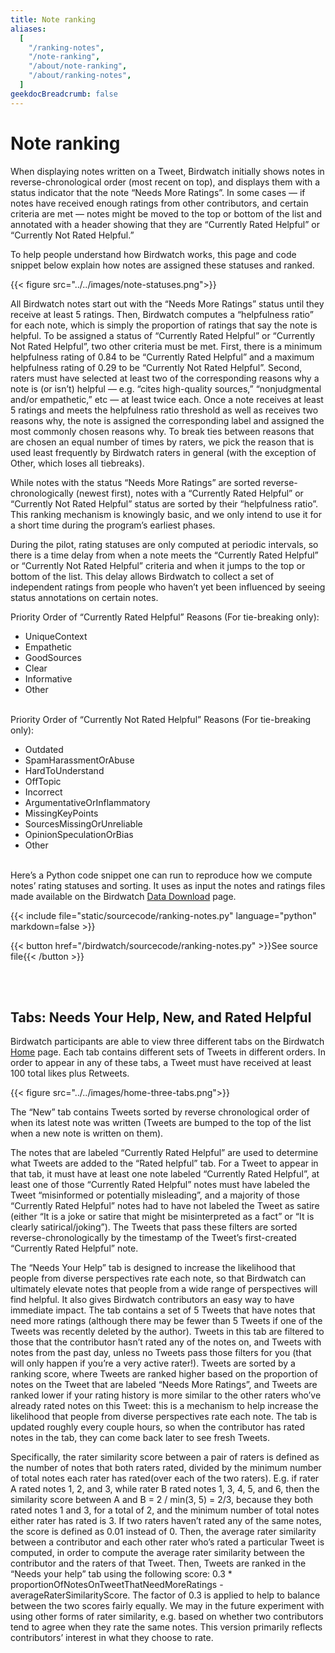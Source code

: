 ```yaml
---
title: Note ranking
aliases:
  [
    "/ranking-notes",
    "/note-ranking",
    "/about/note-ranking",
    "/about/ranking-notes",
  ]
geekdocBreadcrumb: false
---
```


# Note ranking

When displaying notes written on a Tweet, Birdwatch initially shows notes in reverse-chronological order (most recent on top), and displays them with a status indicator that the note “Needs More Ratings”. In some cases — if notes have received enough ratings from other contributors, and certain criteria are met — notes might be moved to the top or bottom of the list and annotated with a header showing that they are “Currently Rated Helpful” or “Currently Not Rated Helpful.”

To help people understand how Birdwatch works, this page and code snippet below explain how notes are assigned these statuses and ranked.

{{< figure src="../../images/note-statuses.png">}}

All Birdwatch notes start out with the “Needs More Ratings” status until they receive at least 5 ratings. Then, Birdwatch computes a “helpfulness ratio” for each note, which is simply the proportion of ratings that say the note is helpful. To be assigned a status of “Currently Rated Helpful” or “Currently Not Rated Helpful”, two other criteria must be met. First, there is a minimum helpfulness rating of 0.84 to be “Currently Rated Helpful” and a maximum helpfulness rating of 0.29 to be “Currently Not Rated Helpful”. Second, raters must have selected at least two of the corresponding reasons why a note is (or isn’t) helpful — e.g. “cites high-quality sources,” “nonjudgmental and/or empathetic,” etc — at least twice each. Once a note receives at least 5 ratings and meets the helpfulness ratio threshold as well as receives two reasons why, the note is assigned the corresponding label and assigned the most commonly chosen reasons why. To break ties between reasons that are chosen an equal number of times by raters, we pick the reason that is used least frequently by Birdwatch raters in general (with the exception of Other, which loses all tiebreaks).

While notes with the status “Needs More Ratings” are sorted reverse-chronologically (newest first), notes with a “Currently Rated Helpful” or “Currently Not Rated Helpful” status are sorted by their “helpfulness ratio”. This ranking mechanism is knowingly basic, and we only intend to use it for a short time during the program’s earliest phases.

During the pilot, rating statuses are only computed at periodic intervals, so there is a time delay from when a note meets the “Currently Rated Helpful” or “Currently Not Rated Helpful” criteria and when it jumps to the top or bottom of the list. This delay allows Birdwatch to collect a set of independent ratings from people who haven’t yet been influenced by seeing status annotations on certain notes.

Priority Order of “Currently Rated Helpful” Reasons (For tie-breaking only):

- UniqueContext
- Empathetic
- GoodSources
- Clear
- Informative
- Other  
  <br/>

Priority Order of “Currently Not Rated Helpful” Reasons (For tie-breaking only):

- Outdated
- SpamHarassmentOrAbuse
- HardToUnderstand
- OffTopic
- Incorrect
- ArgumentativeOrInflammatory
- MissingKeyPoints
- SourcesMissingOrUnreliable
- OpinionSpeculationOrBias
- Other  
  <br/>

Here’s a Python code snippet one can run to reproduce how we compute notes’ rating statuses and sorting. It uses as input the notes and ratings files made available on the Birdwatch [Data Download](https://twitter.com/i/birdwatch/download-data) page.

{{< include file="static/sourcecode/ranking-notes.py" language="python" markdown=false >}}

{{< button href="/birdwatch/sourcecode/ranking-notes.py" >}}See source file{{< /button >}}

<br/>
<br/>

## Tabs: Needs Your Help, New, and Rated Helpful

Birdwatch participants are able to view three different tabs on the Birdwatch [Home](https://twitter.com/i/birdwatch) page. Each tab contains different sets of Tweets in different orders. In order to appear in any of these tabs, a Tweet must have received at least 100 total likes plus Retweets.

{{< figure src="../../images/home-three-tabs.png">}}

The “New” tab contains Tweets sorted by reverse chronological order of when its latest note was written (Tweets are bumped to the top of the list when a new note is written on them).

The notes that are labeled “Currently Rated Helpful” are used to determine what Tweets are added to the “Rated helpful” tab. For a Tweet to appear in that tab, it must have at least one note labeled “Currently Rated Helpful”, at least one of those “Currently Rated Helpful” notes must have labeled the Tweet “misinformed or potentially misleading”, and a majority of those “Currently Rated Helpful” notes had to have not labeled the Tweet as satire (either “It is a joke or satire that might be misinterpreted as a fact” or “It is clearly satirical/joking”). The Tweets that pass these filters are sorted reverse-chronologically by the timestamp of the Tweet’s first-created “Currently Rated Helpful” note.

The “Needs Your Help” tab is designed to increase the likelihood that people from diverse perspectives rate each note, so that Birdwatch can ultimately elevate notes that people from a wide range of perspectives will find helpful. It also gives Birdwatch contributors an easy way to have immediate impact. The tab contains a set of 5 Tweets that have notes that need more ratings (although there may be fewer than 5 Tweets if one of the Tweets was recently deleted by the author). Tweets in this tab are filtered to those that the contributor hasn’t rated any of the notes on, and Tweets with notes from the past day, unless no Tweets pass those filters for you (that will only happen if you’re a very active rater!). Tweets are sorted by a ranking score, where Tweets are ranked higher based on the proportion of notes on the Tweet that are labeled “Needs More Ratings”, and Tweets are ranked lower if your rating history is more similar to the other raters who’ve already rated notes on this Tweet: this is a mechanism to help increase the likelihood that people from diverse perspectives rate each note. The tab is updated roughly every couple hours, so when the contributor has rated notes in the tab, they can come back later to see fresh Tweets.

Specifically, the rater similarity score between a pair of raters is defined as the number of notes that both raters rated, divided by the minimum number of total notes each rater has rated(over each of the two raters). E.g. if rater A rated notes 1, 2, and 3, while rater B rated notes 1, 3, 4, 5, and 6, then the similarity score between A and B = 2 / min(3, 5) = 2/3, because they both rated notes 1 and 3, for a total of 2, and the minimum number of total notes either rater has rated is 3. If two raters haven’t rated any of the same notes, the score is defined as 0.01 instead of 0. Then, the average rater similarity between a contributor and each other rater who’s rated a particular Tweet is computed, in order to compute the average rater similarity between the contributor and the raters of that Tweet. Then, Tweets are ranked in the “Needs your help” tab using the following score: 0.3 \* proportionOfNotesOnTweetThatNeedMoreRatings - averageRaterSimilarityScore. The factor of 0.3 is applied to help to balance between the two scores fairly equally. We may in the future experiment with using other forms of rater similarity, e.g. based on whether two contributors tend to agree when they rate the same notes. This version primarily reflects contributors’ interest in what they choose to rate.
